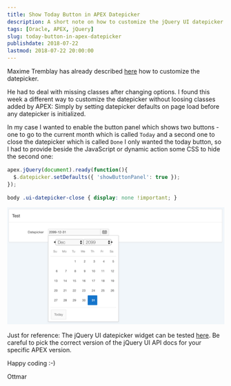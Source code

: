 ```yaml
---
title: Show Today Button in APEX Datepicker
description: A short note on how to customize the jQuery UI datepicker
tags: [Oracle, APEX, jQuery]
slug: today-button-in-apex-datepicker
publishdate: 2018-07-22
lastmod: 2018-07-22 20:00:00
---
```


Maxime Tremblay has already described [here](http://max-tremblay.blogspot.com/2018/03/datepicker-customization.html) how to customize the datepicker.

He had to deal with missing classes after changing options. I found this week a different way to customize the datepicker without loosing classes added by APEX: Simply by setting datepicker defaults on page load before any datepicker is initialized.

In my case I wanted to enable the button panel which shows two buttons - one to go to the current month which is called `Today` and a second one to close the datepicker which is called `Done` I only wanted the today button, so I had to provide beside the JavaScript or dynamic action some CSS to hide the second one:

```js
apex.jQuery(document).ready(function(){
  $.datepicker.setDefaults({ 'showButtonPanel': true });
});
```

```css
body .ui-datepicker-close { display: none !important; }
```

![jQuery datepicker today button](jquery-datepicker-today-button.png)

Just for reference: The jQuery UI datepicker widget can be tested [here](https://jqueryui.com/datepicker/#buttonbar). Be careful to pick the correct version of the jQuery UI API docs for your specific APEX version.

Happy coding :-)

Ottmar
